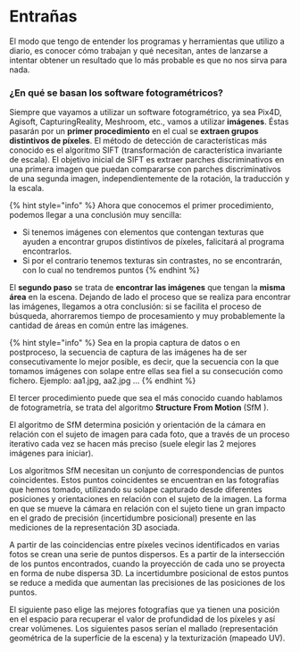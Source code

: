 # Entrañas

El modo que tengo de entender los programas y herramientas que utilizo a diario, es conocer cómo trabajan y qué necesitan, antes de lanzarse a intentar obtener un resultado que lo más probable es que no nos sirva para nada.

### ¿En qué se basan los software fotogramétricos?

Siempre que vayamos a utilizar un software fotogramétrico, ya sea Pix4D, Agisoft, CapturingReality, Meshroom, etc., vamos a utilizar **imágenes**. Éstas pasarán por un **primer procedimiento** en el cual se **extraen grupos distintivos de píxeles**. El método de detección de características más conocido es el algoritmo SIFT \(transformación de característica invariante de escala\). El objetivo inicial de SIFT es extraer parches discriminativos en una primera imagen que puedan compararse con parches discriminativos de una segunda imagen, independientemente de la rotación, la traducción y la escala.

{% hint style="info" %}
Ahora que conocemos el primer procedimiento, podemos llegar a una conclusión muy sencilla:

* Si tenemos imágenes con elementos que contengan texturas que ayuden a encontrar grupos distintivos de píxeles, falicitará al programa encontrarlos.
* Si por el contrario tenemos texturas sin contrastes, no se encontrarán, con lo cual no tendremos puntos
{% endhint %}

El **segundo paso** se trata de **encontrar las imágenes** que tengan la **misma área** en la escena. Dejando de lado el proceso que se realiza para encontrar las imágenes, llegamos a otra conclusión: si se facilita el proceso de búsqueda, ahorraremos tiempo de procesamiento y muy probablemente la cantidad de áreas en común entre las imágenes.

{% hint style="info" %}
Sea en la propia captura de datos o en postproceso, la secuencia de captura de las imágenes ha de ser consecutivamente lo mejor posible, es decir, que la secuencia con la que tomamos imágenes con solape entre ellas sea fiel a su consecución como fichero. Ejemplo: aa1.jpg, aa2.jpg ...
{% endhint %}

El tercer procedimiento puede que sea el más conocido cuando hablamos de fotogrametría, se trata del algoritmo **Structure From Motion** \(SfM \). 

El algoritmo de SfM determina posición y orientación de la cámara en relación con el sujeto de imagen para cada foto, que a través de un proceso iterativo cada vez se hacen más preciso \(suele elegir las 2 mejores imágenes para iniciar\). 

Los algoritmos SfM necesitan un conjunto de correspondencias de puntos coincidentes. Estos puntos coincidentes se encuentran en las fotografías que hemos tomado, utilizando su solape capturado desde diferentes posiciones y orientaciones en relación con el sujeto de la imagen. La forma en que se mueve la cámara en relación con el sujeto tiene un gran impacto en el grado de precisión \(incertidumbre posicional\) presente en las mediciones de la representación 3D asociada.

A partir de las coincidencias entre píxeles vecinos identificados en varias fotos se crean una serie de puntos dispersos. Es a partir de la intersección de los puntos encontrados, cuando la proyección de cada uno se proyecta en forma de nube dispersa 3D. La incertidumbre posicional de estos puntos se reduce a medida que aumentan las precisiones de las posiciones de los puntos.

El siguiente paso elige las mejores fotografías que ya tienen una posición en el espacio para recuperar el valor de profundidad de los píxeles y así crear volúmenes. Los siguientes pasos serían el mallado \(representación geométrica de la superfície de la escena\)  y la texturización \(mapeado UV\). 







